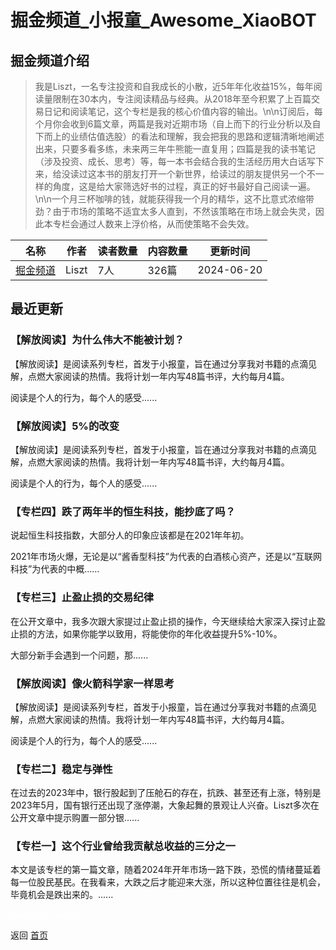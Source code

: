 # 掘金频道_小报童_Awesome_XiaoBOT

## 掘金频道介绍
> 我是Liszt，一名专注投资和自我成长的小散，近5年年化收益15%，每年阅读量限制在30本内，专注阅读精品与经典。从2018年至今积累了上百篇交易日记和阅读笔记，这个专栏是我的核心价值内容的输出。\n\n订阅后，每个月你会收到6篇文章，两篇是我对近期市场（自上而下的行业分析以及自下而上的业绩估值选股）的看法和理解，我会把我的思路和逻辑清晰地阐述出来，只要多看多练，未来两三年牛熊能一直复用；四篇是我的读书笔记（涉及投资、成长、思考）等，每一本书会结合我的生活经历用大白话写下来，给没读过这本书的朋友打开一个新世界，给读过的朋友提供另一个不一样的角度，这是给大家筛选好书的过程，真正的好书最好自己阅读一遍。\n\n一个月三杯咖啡的钱，就能获得我一个月的精华，这不比意式浓缩带劲？由于市场的策略不适宜太多人直到，不然该策略在市场上就会失灵，因此本专栏会通过人数来上浮价格，从而使策略不会失效。  
  


|名称|作者|读者数量|内容数量|更新时间|
|---|---|---|---|---|
|[掘金频道](https://xiaobot.net/p/lisztchannel?refer=0b133df9-27dc-423b-8101-639049001c13)|Liszt|7人|326篇|2024-06-20|

## 最近更新
### 【解放阅读】为什么伟大不能被计划？

【解放阅读】是阅读系列专栏，首发于小报童，旨在通过分享我对书籍的点滴见解，点燃大家阅读的热情。我将计划一年内写48篇书评，大约每月4篇。

阅读是个人的行为，每个人的感受......

### 【解放阅读】5%的改变

【解放阅读】是阅读系列专栏，首发于小报童，旨在通过分享我对书籍的点滴见解，点燃大家阅读的热情。我将计划一年内写48篇书评，大约每月4篇。

阅读是个人的行为，每个人的感受......

### 【专栏四】跌了两年半的恒生科技，能抄底了吗？

说起恒生科技指数，大部分人的印象应该都是在2021年年初。



2021年市场火爆，无论是以“酱香型科技”为代表的白酒核心资产，还是以“互联网科技”为代表的中概......

### 【专栏三】止盈止损的交易纪律

在公开文章中，我多次跟大家提过止盈止损的操作，今天继续给大家深入探讨止盈止损的方法，如果你能学以致用，将能使你的年化收益提升5%-10%。

大部分新手会遇到一个问题，那......

### 【解放阅读】像火箭科学家一样思考

【解放阅读】是阅读系列专栏，首发于小报童，旨在通过分享我对书籍的点滴见解，点燃大家阅读的热情。我将计划一年内写48篇书评，大约每月4篇。

阅读是个人的行为，每个人的感受......

### 【专栏二】稳定与弹性

在过去的2023年中，银行股起到了压舱石的存在，抗跌、甚至还有上涨，特别是2023年5月，国有银行还出现了涨停潮，大象起舞的景观让人兴奋。Liszt多次在公开文章中提示购置一部分银......

### 【专栏一】这个行业曾给我贡献总收益的三分之一

本文是该专栏的第一篇文章，随着2024年开年市场一路下跌，恐慌的情绪蔓延着每一位股民基民。在我看来，大跌之后才能迎来大涨，所以这种位置往往是机会，毕竟机会是跌出来的。......


<a href="https://github.com/Reno9527/awesome-xiaobot" style="color: white; text-decoration: none;">awesome-xiaobot</a>

返回 [首页](../README.md)
